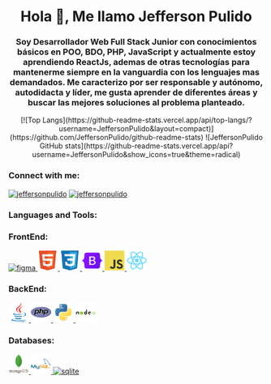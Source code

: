 <h1 align="center">Hola 👋, Me llamo Jefferson Pulido</h1>
<h3 align="center">
  Soy Desarrollador Web Full Stack Junior con conocimientos básicos en POO, BDO,
  PHP, JavaScript y actualmente estoy aprendiendo ReactJs, ademas de otras
  tecnologías para mantenerme siempre en la vanguardia con los lenguajes mas
  demandados. Me caracterizo por ser responsable y autónomo, autodidacta y
  líder, me gusta aprender de diferentes áreas y buscar las mejores soluciones
  al problema planteado.
</h3>
<p align="center">
  [![Top Langs](https://github-readme-stats.vercel.app/api/top-langs/?username=JeffersonPulido&layout=compact)](https://github.com/JeffersonPulido/github-readme-stats)
  ![JeffersonPulido GitHub stats](https://github-readme-stats.vercel.app/api?username=JeffersonPulido&show_icons=true&theme=radical)
</p>
<h3 align="left">Connect with me:</h3>
<p align="left">
  <a href="https://linkedin.com/in/jeffersonpulido" target="blank"
    ><img
      align="center"
      src="https://raw.githubusercontent.com/rahuldkjain/github-profile-readme-generator/master/src/images/icons/Social/linked-in-alt.svg"
      alt="jeffersonpulido"
      height="30"
      width="40"
  /></a>
  <a href="https://github.com/JeffersonPulido" target="blank"
    ><img
      align="center"
      src="https://raw.githubusercontent.com/rahuldkjain/github-profile-readme-generator/master/src/images/icons/Social/github.svg"
      alt="jeffersonpulido"
      height="30"
      width="40"
  /></a>
</p>

<h3 align="left">Languages and Tools:</h3>
<p align="left">
    <h3 align="left">FrontEnd:</h3>
    <a href="https://www.figma.com/" target="_blank" rel="noreferrer">
        <img
          src="https://www.vectorlogo.zone/logos/figma/figma-icon.svg"
          alt="figma"
          width="40"
          height="40"
        />
    </a>
    <a href="https://www.w3.org/html/" target="_blank" rel="noreferrer">
      <img
        src="https://raw.githubusercontent.com/devicons/devicon/master/icons/html5/html5-original.svg"
        alt="html5"
        width="40"
        height="40"
        />
    </a> 
    <a href="https://www.w3schools.com/css/" target="_blank" rel="noreferrer">
      <img
        src="https://raw.githubusercontent.com/devicons/devicon/master/icons/css3/css3-original.svg"
        alt="css3"
        width="40"
        height="40"
      />
    </a>
    <a href="https://getbootstrap.com" target="_blank" rel="noreferrer">
    <img
      src="https://raw.githubusercontent.com/devicons/devicon/master/icons/bootstrap/bootstrap-original.svg"
      alt="bootstrap"
      width="40"
      height="40"
    />
    </a>
    <a
    href="https://developer.mozilla.org/en-US/docs/Web/JavaScript"
    target="_blank"
    rel="noreferrer"
        >
            <img
            src="https://raw.githubusercontent.com/devicons/devicon/master/icons/javascript/javascript-original.svg"
            alt="javascript"
            width="40"
            height="40"
            />
    </a>
    <a href="https://es.reactjs.org" target="_blank" rel="noreferrer">
        <img
          src="https://raw.githubusercontent.com/devicons/devicon/master/icons/react/react-original.svg"
          alt="ReactJS"
          width="40"
          height="40"
        />
    </a>
    <h3 align="left">BackEnd:</h3>
    <a href="https://www.java.com" target="_blank" rel="noreferrer">
      <img
        src="https://raw.githubusercontent.com/devicons/devicon/master/icons/java/java-original.svg"
        alt="java"
        width="40"
        height="40"
      />
    </a>
    <a href="https://www.php.net" target="_blank" rel="noreferrer">
        <img
          src="https://raw.githubusercontent.com/devicons/devicon/master/icons/php/php-original.svg"
          alt="php"
          width="40"
          height="40"
        />
    </a>
    <a href="https://www.python.org" target="_blank" rel="noreferrer">
        <img
          src="https://raw.githubusercontent.com/devicons/devicon/master/icons/python/python-original.svg"
          alt="python"
          width="40"
          height="40"
        />
    </a>
    <a href="https://nodejs.org" target="_blank" rel="noreferrer">
        <img
          src="https://raw.githubusercontent.com/devicons/devicon/master/icons/nodejs/nodejs-original-wordmark.svg"
          alt="nodejs"
          width="40"
          height="40"
        />
    </a>
    <h3 align="left">Databases:</h3>
    <a href="https://www.mongodb.com/" target="_blank" rel="noreferrer">
        <img
          src="https://raw.githubusercontent.com/devicons/devicon/master/icons/mongodb/mongodb-original-wordmark.svg"
          alt="mongodb"
          width="40"
          height="40"
        />
    </a>
    <a href="https://www.mysql.com/" target="_blank" rel="noreferrer">
    <img
        src="https://raw.githubusercontent.com/devicons/devicon/master/icons/mysql/mysql-original-wordmark.svg"
        alt="mysql"
        width="40"
        height="40"
    />
    </a> 
    <a href="https://www.sqlite.org/" target="_blank" rel="noreferrer">
    <img
        src="https://www.vectorlogo.zone/logos/sqlite/sqlite-icon.svg"
        alt="sqlite"
        width="40"
        height="40"
    /> </a
    >
</p>
